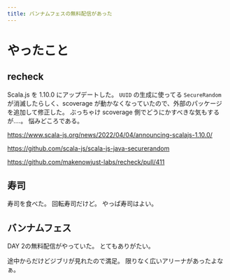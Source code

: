 ```yaml
---
title: バンナムフェスの無料配信があった
---
```


# やったこと

## recheck

Scala.js を 1.10.0 にアップデートした。
`UUID` の生成に使ってる `SecureRandom` が消滅したらしく、scoverage が動かなくなっていたので、外部のパッケージを追加して修正した。
ぶっちゃけ scoverage 側でどうにかすべきな気もするが‥‥。
悩みどころである。

<https://www.scala-js.org/news/2022/04/04/announcing-scalajs-1.10.0/>

<https://github.com/scala-js/scala-js-java-securerandom>

<https://github.com/makenowjust-labs/recheck/pull/411>

## 寿司

寿司を食べた。
回転寿司だけど。
やっぱ寿司はよい。

## バンナムフェス

DAY 2の無料配信がやっていた。
とてもありがたい。

途中からだけどジブリが見れたので満足。
限りなく広いアリーナがあったよなぁ。
